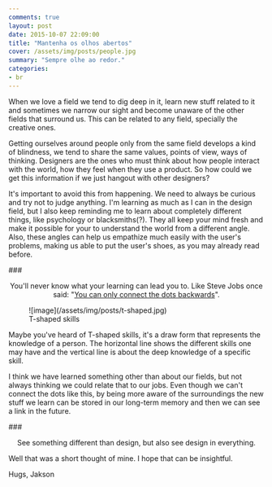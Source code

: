 ```yaml
---
comments: true
layout: post
date: 2015-10-07 22:09:00
title: "Mantenha os olhos abertos"
cover: /assets/img/posts/people.jpg
summary: "Sempre olhe ao redor."
categories:
- br
---
```


When we love a field we tend to dig deep in it, learn new stuff related to it and sometimes we narrow our sight and become unaware of the other fields that surround us. This can be related to any field, specially the creative ones.

Getting ourselves around people only from the same field develops a kind of blindness, we tend to share the same values, points of view, ways of thinking. Designers are the ones who must think about how people interact with the world, how they feel when they use a product. So how could we get this information if we just hangout with other designers?

It's important to avoid this from happening. We need to always be curious and try not to judge anything. I'm learning as much as I can in the design field, but I also keep reminding me to learn about completely different things, like psychology or blacksmiths(?). They all keep your mind fresh and make it possible for your to understand the world from a different angle. Also, these angles can help us empathize much easily with the user's problems, making us able to put the user's shoes, as you may already read before.

###<center>You'll never know what your learning can lead you to. Like Steve Jobs once said: "[You can only connect the dots backwards](https://www.youtube.com/watch?v=sr07uR75Qk0)".</center>

<figure>
![image](/assets/img/posts/t-shaped.jpg)
<figcaption>T-shaped skills</figcaption>
</figure>

Maybe you've heard of T-shaped skills, it's a draw form that represents the knowledge of a person. The horizontal line shows the different skills one may have and the vertical line is about the deep knowledge of a specific skill.

I think we have learned something other than about our fields, but not always thinking we could relate that to our jobs. Even though we can't connect the dots like this, by being more aware of the surroundings the new stuff we learn can be stored in our long-term memory and then we can see a link in the future.

###<center>See something different than design, but also see design in everything.</center>

Well that was a short thought of mine.
I hope that can be insightful.

Hugs,
Jakson